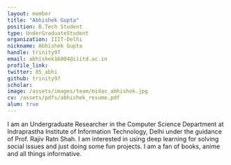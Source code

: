 ```yaml
---
layout: member
title: "Abhishek Gupta"
position: B.Tech Student
type: UnderGraduateStudent
organization: IIIT-Delhi
nickname: Abhishek Gupta
handle: trinity97
email: abhishek16004@iiitd.ac.in
profile_link:
twitter: 85_abhi
github: trinity97
scholar:
image: /assets/images/team/midas_abhishek.jpg
cv: /assets/pdfs/abhishek_resume.pdf
alum: true
---
```

I am an Undergraduate Researcher in the Computer Science Department at Indraprastha Institute of Information Technology, Delhi under the guidance of Prof. Rajiv Ratn Shah. I am interested in using deep learning for solving social issues and just doing some fun projects. I am a fan of books, anime and all things informative.
